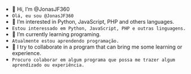 - 👋 Hi, I’m @JonasJF360
- `Olá, eu sou @JonasJF360`
- 👀 I’m interested in Python, JavaScript, PHP and others languages.
- `Estou interessado em Python, JavaScript, PHP e outras linguagens.`
- 🌱 I’m currently learning programing.
- `Atualmente estou aprendendo programação.`
- 💞️ I try to collaborate in a program that can bring me some learning or experience.
- `Procuro colaborar em algum programa que possa me trazer algum aprendizado ou experiência.`


<!---
JonasJF360/JonasJF360 is a ✨ special ✨ repository because its `README.md` (this file) appears on your GitHub profile.
You can click the Preview link to take a look at your changes.
--->
